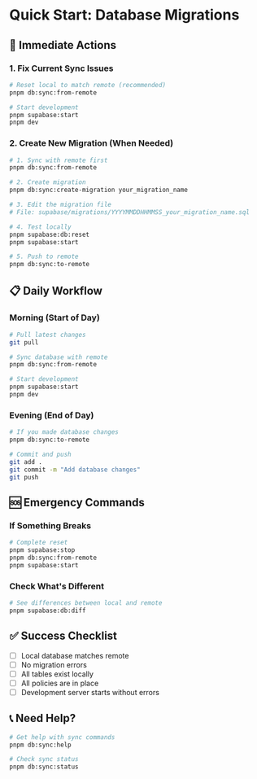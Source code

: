 # Quick Start: Database Migrations

## 🚀 **Immediate Actions**

### **1. Fix Current Sync Issues**
```bash
# Reset local to match remote (recommended)
pnpm db:sync:from-remote

# Start development
pnpm supabase:start
pnpm dev
```

### **2. Create New Migration (When Needed)**
```bash
# 1. Sync with remote first
pnpm db:sync:from-remote

# 2. Create migration
pnpm db:sync:create-migration your_migration_name

# 3. Edit the migration file
# File: supabase/migrations/YYYYMMDDHHMMSS_your_migration_name.sql

# 4. Test locally
pnpm supabase:db:reset
pnpm supabase:start

# 5. Push to remote
pnpm db:sync:to-remote
```

## 📋 **Daily Workflow**

### **Morning (Start of Day)**
```bash
# Pull latest changes
git pull

# Sync database with remote
pnpm db:sync:from-remote

# Start development
pnpm supabase:start
pnpm dev
```

### **Evening (End of Day)**
```bash
# If you made database changes
pnpm db:sync:to-remote

# Commit and push
git add .
git commit -m "Add database changes"
git push
```

## 🆘 **Emergency Commands**

### **If Something Breaks**
```bash
# Complete reset
pnpm supabase:stop
pnpm db:sync:from-remote
pnpm supabase:start
```

### **Check What's Different**
```bash
# See differences between local and remote
pnpm supabase:db:diff
```

## ✅ **Success Checklist**
- [ ] Local database matches remote
- [ ] No migration errors
- [ ] All tables exist locally
- [ ] All policies are in place
- [ ] Development server starts without errors

## 📞 **Need Help?**
```bash
# Get help with sync commands
pnpm db:sync:help

# Check sync status
pnpm db:sync:status
``` 